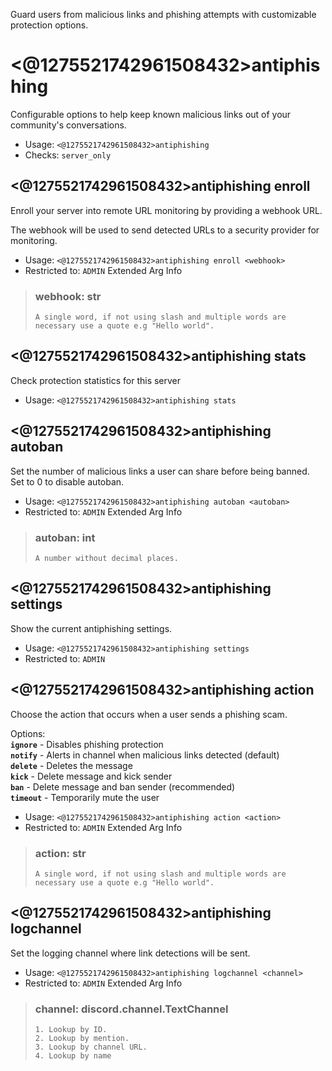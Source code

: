 Guard users from malicious links and phishing attempts with customizable protection options.

# <@1275521742961508432>antiphishing
Configurable options to help keep known malicious links out of your community's conversations.<br/>
 - Usage: `<@1275521742961508432>antiphishing`
 - Checks: `server_only`
## <@1275521742961508432>antiphishing enroll
Enroll your server into remote URL monitoring by providing a webhook URL.<br/>

The webhook will be used to send detected URLs to a security provider for monitoring.<br/>
 - Usage: `<@1275521742961508432>antiphishing enroll <webhook>`
 - Restricted to: `ADMIN`
Extended Arg Info
> ### webhook: str
> ```
> A single word, if not using slash and multiple words are necessary use a quote e.g "Hello world".
> ```
## <@1275521742961508432>antiphishing stats
Check protection statistics for this server<br/>
 - Usage: `<@1275521742961508432>antiphishing stats`
## <@1275521742961508432>antiphishing autoban
Set the number of malicious links a user can share before being banned. Set to 0 to disable autoban.<br/>
 - Usage: `<@1275521742961508432>antiphishing autoban <autoban>`
 - Restricted to: `ADMIN`
Extended Arg Info
> ### autoban: int
> ```
> A number without decimal places.
> ```
## <@1275521742961508432>antiphishing settings
Show the current antiphishing settings.<br/>
 - Usage: `<@1275521742961508432>antiphishing settings`
 - Restricted to: `ADMIN`
## <@1275521742961508432>antiphishing action
Choose the action that occurs when a user sends a phishing scam.<br/>

Options:<br/>
**`ignore`** - Disables phishing protection<br/>
**`notify`** - Alerts in channel when malicious links detected (default)<br/>
**`delete`** - Deletes the message<br/>
**`kick`** - Delete message and kick sender<br/>
**`ban`** - Delete message and ban sender (recommended)<br/>
**`timeout`** - Temporarily mute the user<br/>
 - Usage: `<@1275521742961508432>antiphishing action <action>`
 - Restricted to: `ADMIN`
Extended Arg Info
> ### action: str
> ```
> A single word, if not using slash and multiple words are necessary use a quote e.g "Hello world".
> ```
## <@1275521742961508432>antiphishing logchannel
Set the logging channel where link detections will be sent.<br/>
 - Usage: `<@1275521742961508432>antiphishing logchannel <channel>`
 - Restricted to: `ADMIN`
Extended Arg Info
> ### channel: discord.channel.TextChannel
> 
> 
>     1. Lookup by ID.
>     2. Lookup by mention.
>     3. Lookup by channel URL.
>     4. Lookup by name
> 
>     
